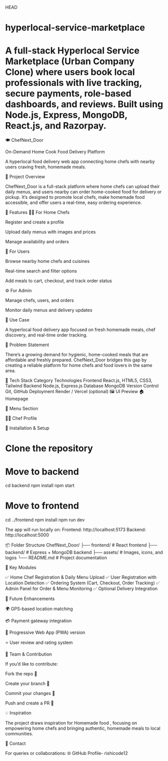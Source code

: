 HEAD
# hyperlocal-service-marketplace
A full-stack Hyperlocal Service Marketplace (Urban Company Clone) where users book local professionals with live tracking, secure payments, role-based dashboards, and reviews. Built using Node.js, Express, MongoDB, React.js, and Razorpay.
=======
🍽️ ChefNext_Door

On-Demand Home Cook Food Delivery Platform

A hyperlocal food delivery web app connecting home chefs with nearby users craving fresh, homemade meals.

🌟 Project Overview

ChefNext_Door is a full-stack platform where home chefs can upload their daily menus, and users nearby can order home-cooked food for delivery or pickup.
It’s designed to promote local chefs, make homemade food accessible, and offer users a real-time, easy ordering experience.

🧩 Features
👩‍🍳 For Home Chefs

Register and create a profile

Upload daily menus with images and prices

Manage availability and orders

🍴 For Users

Browse nearby home chefs and cuisines

Real-time search and filter options

Add meals to cart, checkout, and track order status

⚙️ For Admin

Manage chefs, users, and orders

Monitor daily menus and delivery updates

📍 Use Case

A hyperlocal food delivery app focused on fresh homemade meals, chef discovery, and real-time order tracking.

🧠 Problem Statement

There’s a growing demand for hygienic, home-cooked meals that are affordable and freshly prepared. ChefNext_Door bridges this gap by creating a reliable platform for home chefs and food lovers in the same area.

🧱 Tech Stack
Category	Technologies
Frontend	React.js, HTML5, CSS3, Tailwind
Backend	Node.js, Express.js
Database	MongoDB
Version Control	Git, GitHub
Deployment	Render / Vercel (optional)
🖼️ UI Preview
🏠 Homepage

🍛 Menu Section

👨‍🍳 Chef Profile

🚀 Installation & Setup
# Clone the repository

# Move to backend
cd backend
npm install
npm start

# Move to frontend
cd ../frontend
npm install
npm run dev


The app will run locally on:
Frontend: http://localhost:5173
Backend: http://localhost:5000

📦 Folder Structure
ChefNext_Door/
├── frontend/        # React frontend
├── backend/         # Express + MongoDB backend
├── assets/          # Images, icons, and logos
└── README.md        # Project documentation

🔐 Key Modules

✅ Home Chef Registration & Daily Menu Upload
✅ User Registration with Location Detection
✅ Ordering System (Cart, Checkout, Order Tracking)
✅ Admin Panel for Order & Menu Monitoring
✅ Optional Delivery Integration

🧭 Future Enhancements

🌍 GPS-based location matching

💳 Payment gateway integration

📱 Progressive Web App (PWA) version

⭐ User review and rating system

👥 Team & Contribution

If you’d like to contribute:

Fork the repo 🍴

Create your branch 🌿

Commit your changes 💬

Push and create a PR 🚀

💡 Inspiration

The project draws inspiration for Homemade food , focusing on empowering home chefs and bringing authentic, homemade meals to local communities.

📧 Contact

For queries or collaborations:
🌐 GitHub Profile- rishicode12
